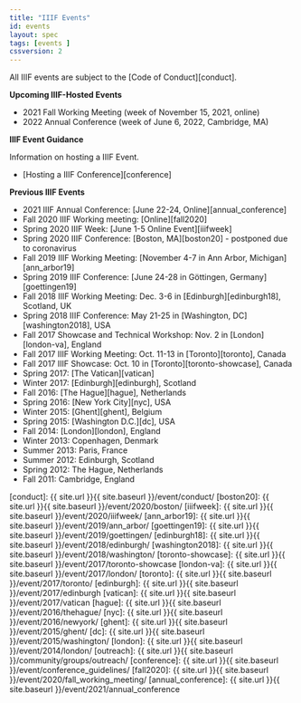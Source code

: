 ```yaml
---
title: "IIIF Events"
id: events
layout: spec
tags: [events ]
cssversion: 2
---
```


All IIIF events are subject to the [Code of Conduct][conduct].

__Upcoming IIIF-Hosted Events__

* 2021 Fall Working Meeting (week of November 15, 2021, online)
* 2022 Annual Conference (week of June 6, 2022, Cambridge, MA)


<!--
__Other IIIF Events__

These are events that have a IIIF presence, presentation, workshop or other tie in. Please contact the [IIIF Outreach group][outreach] if you know of other meetings or conferences not listed below.

<table id="events-2019" class="api-table"></table>
-->

__IIIF Event Guidance__

Information on hosting a IIIF Event.

 * [Hosting a IIIF Conference][conference]

__Previous IIIF Events__

* 2021 IIIF Annual Conference: [June 22-24, Online][annual_conference]
* Fall 2020 IIIF Working meeting: [Online][fall2020]
* Spring 2020 IIIF Week: [June 1-5 Online Event][iiifweek]
* Spring 2020 IIIF Conference: [Boston, MA][boston20] - postponed due to coronavirus
* Fall 2019 IIIF Working Meeting: [November 4-7 in Ann Arbor, Michigan][ann_arbor19]
* Spring 2019 IIIF Conference: [June 24-28 in Göttingen, Germany][goettingen19]
* Fall 2018 IIIF Working Meeting: Dec. 3-6 in [Edinburgh][edinburgh18], Scotland, UK
* Spring 2018 IIIF Conference: May 21-25 in [Washington, DC][washington2018], USA
* Fall 2017 Showcase and Technical Workshop: Nov. 2 in [London][london-va], England
* Fall 2017 IIIF Working Meeting: Oct. 11-13 in [Toronto][toronto], Canada
* Fall 2017 IIIF Showcase: Oct. 10 in [Toronto][toronto-showcase], Canada
* Spring 2017: [The Vatican][vatican]
* Winter 2017: [Edinburgh][edinburgh], Scotland
* Fall 2016: [The Hague][hague], Netherlands
* Spring 2016: [New York City][nyc], USA
* Winter 2015: [Ghent][ghent], Belgium
* Spring 2015: [Washington D.C.][dc], USA
* Fall 2014: [London][london], England
* Winter 2013: Copenhagen, Denmark
* Summer 2013: Paris, France
* Summer 2012: Edinburgh, Scotland
* Spring 2012: The Hague, Netherlands
* Fall 2011: Cambridge, England

<script>
window.onload = function(){
$.ajax({
      type: 'GET',
      url: 'https://docs.google.com/document/d/e/2PACX-1vTRJwJCj5r_CnJSuOPgS11gDD-L2ar2Wg5_SwyUqItUPer2obrvRgivbZUP5rYXCyOY-sOn52haRaBS/pub',
      dataType: 'html',
      success: function(data) {

        //cross platform xml object creation from w3schools
        try //Internet Explorer
          {
          xmlDoc=new ActiveXObject("Microsoft.XMLDOM");
          xmlDoc.async="false";
          xmlDoc.loadXML(data);
          }
        catch(e)
          {
          try // Firefox, Mozilla, Opera, etc.
            {
            parser=new DOMParser();
            xmlDoc=parser.parseFromString(data,"text/html");
            }
          catch(e)
            {
            alert(e.message);
            return;
            }
          }
          addTable(document.getElementById("events-2019"), xmlDoc.getElementsByTagName("table")[0]);
          //addTable(document.getElementById("events-2019"), xmlDoc.getElementsByTagName("table")[1]);
      }
});
}
function addTable(destination, gtable) {
    var body = document.createElement('tbody');
    var header = document.createElement('thead');
    headerRow = document.createElement('tr');
    for (var i = gtable.rows[0].cells.length - 1; i >= 0; i--) {
        var th = document.createElement('th');
        th.innerHTML = gtable.rows[0].cells[i].innerHTML;
        if (headerRow.firstChild) {
            headerRow.insertBefore(th, headerRow.firstChild);
        } else {
            headerRow.appendChild(th);
        }    
    }

    header.appendChild(headerRow); // need to convert td's into th

    destination.appendChild(header);
    for (var i = gtable.rows.length - 1; i > 0; i--) {
        var row = document.createElement('tr');
        for (var j = 0; j < gtable.rows[i].cells.length; j++) {
            var cell = document.createElement('td');
            cell.innerHTML = gtable.rows[i].cells[j].innerHTML.replace('href="https://www.google.com/url?q=','href="').replace(/\&amp;sa=.*ust=[0-9]*.*\"/g,'"');
            row.appendChild(cell);
        }
        if (body.firstChild) {
            body.insertBefore(row, body.firstChild);
        } else {
            body.appendChild(row)
        }
    }
    destination.appendChild(body);
}
</script>

[conduct]: {{ site.url }}{{ site.baseurl }}/event/conduct/
[boston20]: {{ site.url }}{{ site.baseurl }}/event/2020/boston/
[iiifweek]: {{ site.url }}{{ site.baseurl }}/event/2020/iiifweek/
[ann_arbor19]: {{ site.url }}{{ site.baseurl }}/event/2019/ann_arbor/
[goettingen19]: {{ site.url }}{{ site.baseurl }}/event/2019/goettingen/
[edinburgh18]: {{ site.url }}{{ site.baseurl }}/event/2018/edinburgh/
[washington2018]: {{ site.url }}{{ site.baseurl }}/event/2018/washington/
[toronto-showcase]: {{ site.url }}{{ site.baseurl }}/event/2017/toronto-showcase
[london-va]: {{ site.url }}{{ site.baseurl }}/event/2017/london/
[toronto]: {{ site.url }}{{ site.baseurl }}/event/2017/toronto/
[edinburgh]: {{ site.url }}{{ site.baseurl }}/event/2017/edinburgh
[vatican]: {{ site.url }}{{ site.baseurl }}/event/2017/vatican
[hague]: {{ site.url }}{{ site.baseurl }}/event/2016/thehague/
[nyc]: {{ site.url }}{{ site.baseurl }}/event/2016/newyork/
[ghent]: {{ site.url }}{{ site.baseurl }}/event/2015/ghent/
[dc]: {{ site.url }}{{ site.baseurl }}/event/2015/washington/
[london]: {{ site.url }}{{ site.baseurl }}/event/2014/london/
[outreach]: {{ site.url }}{{ site.baseurl }}/community/groups/outreach/
[conference]: {{ site.url }}{{ site.baseurl }}/event/conference_guidelines/
[fall2020]: {{ site.url }}{{ site.baseurl }}/event/2020/fall_working_meeting/
[annual_conference]: {{ site.url }}{{ site.baseurl }}/event/2021/annual_conference
